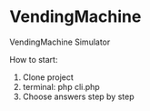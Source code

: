 # VendingMachine
VendingMachine Simulator


How to start:
1. Clone project
2. terminal: php cli.php
3. Choose answers step by step
